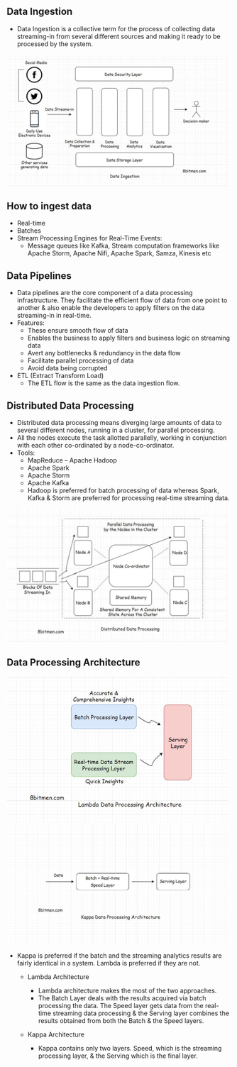 ## Data Ingestion
  - Data Ingestion is a collective term for the process of collecting data streaming-in from several different sources and making it ready to be processed by the system.
  <img src="https://github.com/xidaniel/Full-Stack-Develop-Notes/blob/master/Web%20Application%20%26%20Software%20Architecture/images/Data%20Ingestion.jpeg" width=500>

## How to ingest data
  - Real-time
  - Batches
  - Stream Processing Engines for Real-Time Events:
    - Message queues like Kafka, Stream computation frameworks like Apache Storm, Apache Nifi, Apache Spark, Samza, Kinesis etc
  
## Data Pipelines
  - Data pipelines are the core component of a data processing infrastructure. They facilitate the efficient flow of data from one point to another & also enable the developers to apply filters on the data streaming-in in real-time.
  - Features:
    - These ensure smooth flow of data
    - Enables the business to apply filters and business logic on streaming data
    - Avert any bottlenecks & redundancy in the data flow
    - Facilitate parallel processing of data
    - Avoid data being corrupted
  - ETL (Extract Transform Load)
    - The ETL flow is the same as the data ingestion flow.
  
## Distributed Data Processing
  - Distributed data processing means diverging large amounts of data to several different nodes, running in a cluster, for parallel processing.
  - All the nodes execute the task allotted parallelly, working in conjunction with each other co-ordinated by a node-co-ordinator.
  - Tools:
    - MapReduce – Apache Hadoop
    - Apache Spark
    - Apache Storm
    - Apache Kafka
    - Hadoop is preferred for batch processing of data whereas Spark, Kafka & Storm are preferred for processing real-time streaming data.
   <img src="https://github.com/xidaniel/Full-Stack-Develop-Notes/blob/master/Web%20Application%20%26%20Software%20Architecture/images/Distributed%20Data%20Processing.jpeg" width=500>
   
## Data Processing Architecture
<img src="https://github.com/xidaniel/Full-Stack-Develop-Notes/blob/master/Web%20Application%20%26%20Software%20Architecture/images/Lambda%20Data%20Processing%20Architecture.jpeg" width=500>
<img src="https://github.com/xidaniel/Full-Stack-Develop-Notes/blob/master/Web%20Application%20%26%20Software%20Architecture/images/Kappa%20Data%20Processing%20Architecture.jpeg" width=500>
 
 - Kappa is preferred if the batch and the streaming analytics results are fairly identical in a system. Lambda is preferred if they are not.
    - Lambda Architecture
      - Lambda architecture makes the most of the two approaches.
      - The Batch Layer deals with the results acquired via batch processing the data. The Speed layer gets data from the real-time streaming data processing & the Serving layer combines the results obtained from both the Batch & the Speed layers.

    - Kappa Architecture
      - Kappa contains only two layers. Speed, which is the streaming processing layer, & the Serving which is the final layer. 
